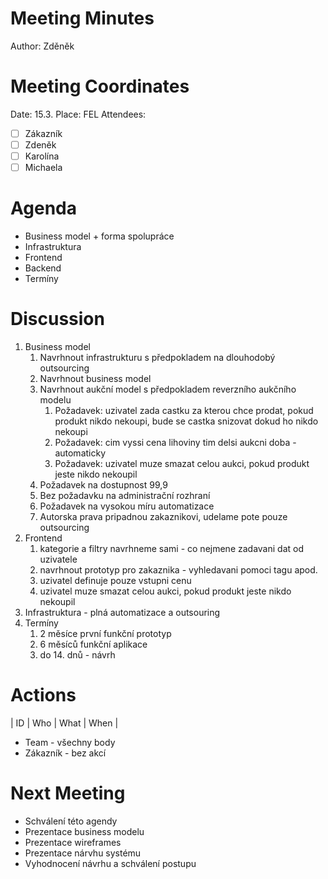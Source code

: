 Meeting Minutes
===============
Author: Zděněk

Meeting Coordinates
===================

Date: 15.3.
Place: FEL
Attendees:
* [ ] Zákazník
* [ ] Zdeněk
* [ ] Karolína
* [ ] Michaela

Agenda
======

* Business model + forma spolupráce
* Infrastruktura
* Frontend
* Backend
* Termíny

Discussion
==========
  1. Business model
     1. Navrhnout infrastrukturu s předpokladem na dlouhodobý outsourcing
     2. Navrhnout business model
     3. Navrhnout aukční model s předpokladem reverzního aukčního modelu
        1. Požadavek: uzivatel zada castku za kterou chce prodat, pokud produkt nikdo nekoupi, bude se castka snizovat dokud ho nikdo nekoupi
        2. Požadavek: cim vyssi cena lihoviny tim delsi aukcni doba - automaticky
        3. Požadavek: uzivatel muze smazat celou aukci, pokud produkt jeste nikdo nekoupil
     4. Požadavek na dostupnost 99,9
     5. Bez požadavku na administrační rozhraní
     6. Požadavek na vysokou míru automatizace
     7. Autorska prava pripadnou zakaznikovi, udelame pote pouze outsourcing
  2. Frontend
     1. kategorie a filtry navrhneme sami - co nejmene zadavani dat od uzivatele
     2. navrhnout prototyp pro zakaznika - vyhledavani pomoci tagu apod.
     3. uzivatel definuje pouze vstupni cenu
     4. uzivatel muze smazat celou aukci, pokud produkt jeste nikdo nekoupil
  3. Infrastruktura - plná automatizace a outsouring
  4. Termíny
     1. 2 měsíce první funkční prototyp
     2. 6 měsíců funkční aplikace
     3. do 14. dnů - návrh


Actions
=======

| ID | Who | What | When |

* Team -  všechny body
* Zákazník - bez akcí


Next Meeting
============
- Schválení této agendy
- Prezentace business modelu
- Prezentace wireframes
- Prezentace nárvhu systému
- Vyhodnocení návrhu a schválení postupu
